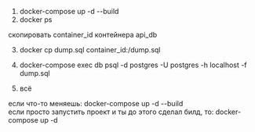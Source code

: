 1. docker-compose up -d --build
2. docker ps

скопировать container_id контейнера api_db

3. docker cp dump.sql container_id:/dump.sql

4. docker-compose exec db psql -d postgres -U postgres -h localhost -f dump.sql

5. всё

если что-то меняешь: docker-compose up -d --build 
\
если просто запустить проект и ты до этого сделал билд, то: docker-compose up -d